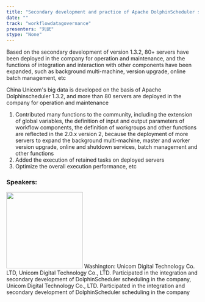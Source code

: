 ```yaml
---
title: "Secondary development and practice of Apache DolphinScheduler scheduling in Unicom big data"
date: "" 
track: "workflowdatagovernance"
presenters: "刘武"
stype: "None"
---
```

Based on the secondary development of version 1.3.2, 80+ servers have been deployed in the company for operation and maintenance, and the functions of integration and interaction with other components have been expanded, such as background multi-machine, version upgrade, online batch management, etc

China Unicom's big data is developed on the basis of Apache Dolphinscheduler 1.3.2, and more than 80 servers are deployed in the company for operation and maintenance
1. Contributed many functions to the community, including the extension of global variables, the definition of input and output parameters of workflow components, the definition of workgroups and other functions are reflected in the 2.0.x version
2, because the deployment of more servers to expand the background multi-machine, master and worker version upgrade, online and shutdown services, batch management and other functions
3. Added the execution of retained tasks on deployed servers
4. Optimize the overall execution performance, etc
 ### Speakers: 
 <img src="images/speaker/1090.png" width="200" />
 Washington: Unicom Digital Technology Co. LTD, Unicom Digital Technology Co., LTD. Participated in the integration and secondary development of DolphinScheduler scheduling in the company, Unicom Digital Technology Co., LTD. Participated in the integration and secondary development of DolphinScheduler scheduling in the company
 